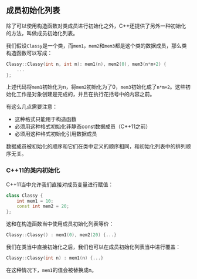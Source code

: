 ## 成员初始化列表



除了可以使用构造函数对类成员进行初始化之外，C++还提供了另外一种初始化的方法，叫做成员初始化列表。



我们假设`Classy`是一个类，而`mem1`，`mem2`和`mem3`都是这个类的数据成员，那么类构造函数可以写成：



```C++
Classy::Classy(int n, int m): mem1(n), mem2(0), mem3(n*m+2) {
    ...
};
```



上述代码将`mem1`初始化为n，将`mem2`初始化为了0，`mem3`初始化成了`n*m+2`。这些初始化工作是对象创建是完成的，并且在执行花括号中的内容之前。



有这么几点需要注意：



- 这种格式只能用于构造函数
- 必须用这种格式初始化非静态const数据成员（C++11之前）
- 必须用这种格式初始化引用数据成员



数据成员被初始化的顺序和它们在类中定义的顺序相同，和初始化列表中的排列顺序无关。



### C++11的类内初始化



C++11当中允许我们直接对成员变量进行赋值：



```C++
class Classy {
    int mem1 = 10;
    const int mem2 = 20;
};
```



这和在构造函数当中使用成员初始化列表等价：



```C++
Classy::Classy() : mem1(0), mem2(20) {...}
```



我们在类当中直接初始化之后，我们也可以在成员初始化列表当中进行覆盖：



```C++
Classy::Classy(int n) : mem1(n) {...}
```



在这种情况下，`mem1`的值会被替换成n。